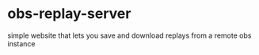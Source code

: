 # obs-replay-server

simple website that lets you save and download replays from a remote obs instance